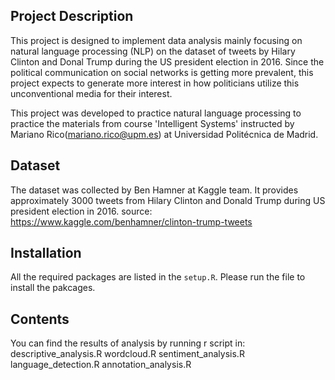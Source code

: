 
## Project Description
This project is designed to implement data analysis mainly focusing on natural language processing (NLP) on the dataset of tweets by Hilary Clinton and Donal Trump during the US president election in 2016. Since the political communication on social networks is getting more prevalent, this project expects to generate more interest in how politicians utilize this unconventional media for their interest. 

This project was developed to practice natural language processing to practice the materials from course 'Intelligent Systems' instructed by Mariano Rico(mariano.rico@upm.es) at Universidad Politécnica de Madrid.

## Dataset
The dataset was collected by Ben Hamner at Kaggle team. It provides approximately 3000 tweets from Hilary Clinton and Donald Trump during US president election in 2016.
source: https://www.kaggle.com/benhamner/clinton-trump-tweets

## Installation
All the required packages are listed in the `setup.R`. Please run the file to install the pakcages.

## Contents
You can find the results of analysis by running r script in:
descriptive_analysis.R
wordcloud.R 
sentiment_analysis.R
language_detection.R
annotation_analysis.R
